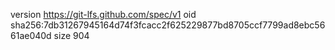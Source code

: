version https://git-lfs.github.com/spec/v1
oid sha256:7db31267945164d74f3fcacc2f625229877bd8705ccf7799ad8ebc5661ae040d
size 904
